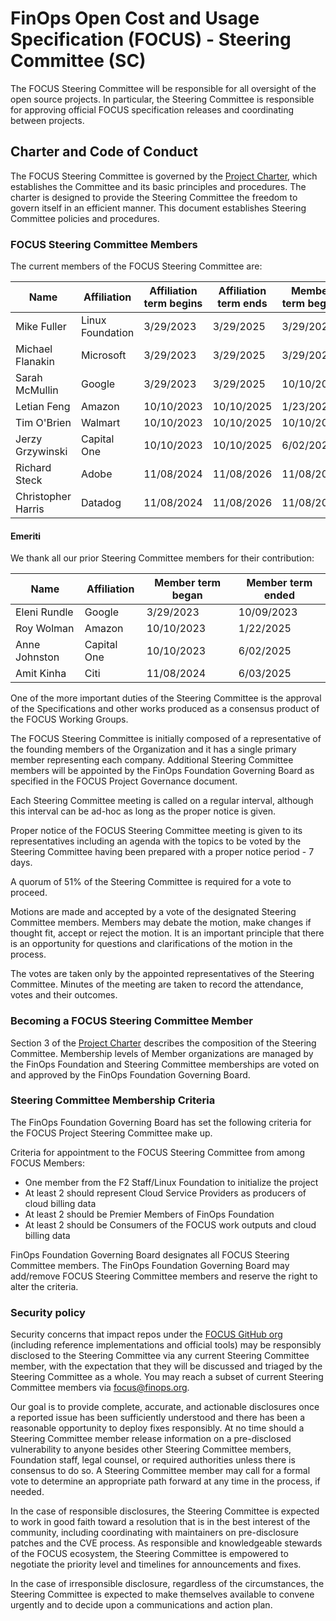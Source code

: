 
# FinOps Open Cost and Usage Specification (FOCUS) - Steering Committee (SC)

The FOCUS Steering Committee will be responsible for all oversight of the open source projects. In particular, the Steering Committee is responsible for approving official FOCUS specification releases and coordinating between projects.

## Charter and Code of Conduct

The FOCUS Steering Committee is governed by the [Project Charter](FOCUS_-_Membership_Agreement_Package_for_use.pdf), which establishes the Committee and its basic principles and procedures. The charter is designed to provide the Steering Committee the freedom to govern itself in an efficient manner. This document establishes Steering Committee policies and procedures.

### FOCUS Steering Committee Members

The current members of the FOCUS Steering Committee are:

| Name               | Affiliation      | Affiliation term begins | Affiliation term ends | Member term begins | Member term ends |
| ------------------ | ---------------- | ----------------------- | --------------------- | ------------------ | ---------------- |
| Mike Fuller        | Linux Foundation | 3/29/2023               | 3/29/2025             | 3/29/2023          | 3/29/2025        |
| Michael Flanakin   | Microsoft        | 3/29/2023               | 3/29/2025             | 3/29/2023          | 3/29/2025        |
| Sarah McMullin     | Google           | 3/29/2023               | 3/29/2025             | 10/10/2023         | 3/29/2025        |
| Letian Feng        | Amazon           | 10/10/2023              | 10/10/2025            | 1/23/2025          | 10/10/2025       |
| Tim O'Brien        | Walmart          | 10/10/2023              | 10/10/2025            | 10/10/2023         | 10/10/2025       |
| Jerzy Grzywinski   | Capital One      | 10/10/2023              | 10/10/2025            | 6/02/2025          | 10/10/2025       |
| Richard Steck      | Adobe            | 11/08/2024              | 11/08/2026            | 11/08/2024         | 11/08/2026       |
| Christopher Harris | Datadog          | 11/08/2024              | 11/08/2026            | 11/08/2024         | 11/08/2026       |

#### Emeriti

We thank all our prior Steering Committee members for their contribution:

| Name          | Affiliation | Member term began | Member term ended |
| ------------- | ----------- | ----------------- | ----------------- |
| Eleni Rundle  | Google      | 3/29/2023         | 10/09/2023        |
| Roy Wolman    | Amazon      | 10/10/2023        | 1/22/2025         |
| Anne Johnston | Capital One | 10/10/2023        | 6/02/2025         |
| Amit Kinha    | Citi        | 11/08/2024        | 6/03/2025         |


One of the more important duties of the Steering Committee is the approval of the Specifications and other works produced as a consensus product of the FOCUS Working Groups.

  The FOCUS Steering Committee is initially composed of a representative of the founding members of the Organization and it has a single primary member representing each company. Additional Steering Committee members will be appointed by the FinOps Foundation Governing Board as specified in the FOCUS Project Governance document.

  Each Steering Committee meeting is called on a regular interval, although this interval can be ad-hoc as long as the proper notice is given.

  Proper notice of the FOCUS Steering Committee meeting is given to its representatives including an agenda with the topics to be voted by the Steering Committee having been prepared with a proper notice period - 7 days.

  A quorum of 51% of the Steering Committee is required for a vote to proceed.

  Motions are made and accepted by a vote of the designated Steering Committee members. Members may debate the motion, make changes if thought fit, accept or reject the motion. It is an important principle that there is an opportunity for questions and clarifications of the motion in the process.

  The votes are taken only by the appointed representatives of the Steering Committee. Minutes of the meeting are taken to record the attendance, votes and their outcomes.

### Becoming a FOCUS Steering Committee Member

Section 3 of the [Project Charter](FOCUS_-_Membership_Agreement_Package_for_use.pdf) describes the composition of the Steering Committee. Membership levels of Member organizations are managed by the FinOps Foundation and Steering Committee memberships are voted on and approved by the FinOps Foundation Governing Board.


### Steering Committee Membership Criteria

  The FinOps Foundation Governing Board has set the following criteria for the FOCUS Project Steering Committee make up.

  Criteria for appointment to the FOCUS Steering Committee from among FOCUS Members:
  *  One member from the F2 Staff/Linux Foundation to initialize the project
  *  At least 2 should represent Cloud Service Providers as producers of cloud billing data
  *  At least 2 should be Premier Members of FinOps Foundation
  *  At least 2 should be Consumers of the FOCUS work outputs and cloud billing data

  FinOps Foundation Governing Board designates all FOCUS Steering Committee members. The FinOps Foundation Governing Board may add/remove FOCUS Steering Committee members and reserve the right to alter the criteria.

### Security policy

Security concerns that impact repos under the [FOCUS GitHub org](https://github.com/FinOps-Open-Cost-and-Usage-Spec) (including reference implementations and official tools) may be responsibly disclosed to the Steering Committee via any current Steering Committee member, with the expectation that they will be discussed and triaged by the Steering Committee as a whole. You may reach a subset of current Steering Committee members via [focus@finops.org](mailto:focus@finops.org).
 
Our goal is to provide complete, accurate, and actionable disclosures once a reported issue has been sufficiently understood and there has been a reasonable opportunity to deploy fixes responsibly. At no time should a Steering Committee member release information on a pre-disclosed vulnerability to anyone besides other Steering Committee members, Foundation staff, legal counsel, or required authorities unless there is consensus to do so. A Steering Committee member may call for a formal vote to determine an appropriate path forward at any time in the process, if needed.

In the case of responsible disclosures, the Steering Committee is expected to work in good faith toward a resolution that is in the best interest of the community, including coordinating with maintainers on pre-disclosure patches and the CVE process. As responsible and knowledgeable stewards of the FOCUS ecosystem, the Steering Committee is empowered to negotiate the priority level and timelines for announcements and fixes.

In the case of irresponsible disclosure, regardless of the circumstances, the Steering Committee is expected to make themselves available to convene urgently and to decide upon a communications and action plan.
